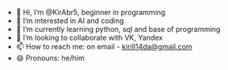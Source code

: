 - 👋 Hi, I’m @KirAbr5, beginner in programming 
- 👀 I’m interested in AI and coding
- 🌱 I’m currently learning python, sql and base of programming
- 💞️ I’m looking to collaborate with VK, Yandex
- 📫 How to reach me: on email -  kirill14da@gmail.com 
- 😄 Pronouns: he/him 

<!---
KirAbr5/KirAbr5 is a ✨ special ✨ repository because its `README.md` (this file) appears on your GitHub profile.
You can click the Preview link to take a look at your changes.
--->
